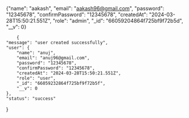 {"name": "aakash",
"email": "aakash96@gmail.com",
"password": "12345678",
"confirmPassword": "12345678",
"createdAt": "2024-03-28T15:50:21.551Z",
"role": "admin",
"\_id": "66059204864f725bf9f72b5d",
"\_\_v": 0}

        {
    "message": "user created successfully",
    "user": {
        "name": "anuj",
        "email": "anuj96@gmail.com",
        "password": "12345678",
        "confirmPassword": "12345678",
        "createdAt": "2024-03-28T15:50:21.551Z",
        "role": "user",
        "_id": "66059232864f725bf9f72b5f",
        "__v": 0
    },
    "status": "success"

}
